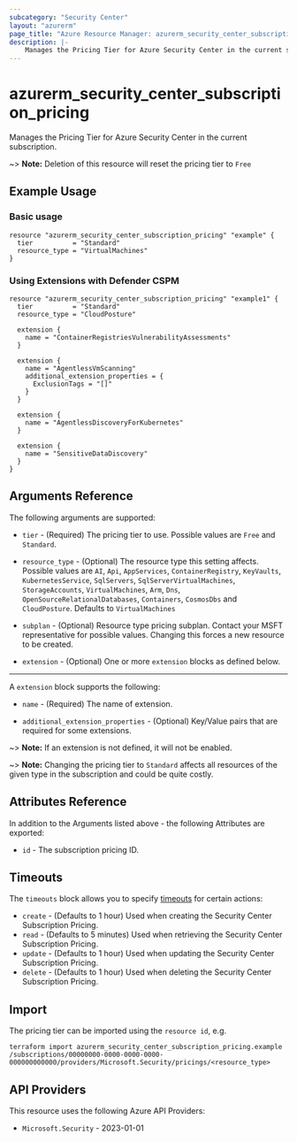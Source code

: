 ```yaml
---
subcategory: "Security Center"
layout: "azurerm"
page_title: "Azure Resource Manager: azurerm_security_center_subscription_pricing"
description: |-
    Manages the Pricing Tier for Azure Security Center in the current subscription.
---
```


# azurerm_security_center_subscription_pricing

Manages the Pricing Tier for Azure Security Center in the current subscription.

~> **Note:** Deletion of this resource will reset the pricing tier to `Free`

## Example Usage

### Basic usage

```hcl
resource "azurerm_security_center_subscription_pricing" "example" {
  tier          = "Standard"
  resource_type = "VirtualMachines"
}
```

### Using Extensions with Defender CSPM

```hcl
resource "azurerm_security_center_subscription_pricing" "example1" {
  tier          = "Standard"
  resource_type = "CloudPosture"

  extension {
    name = "ContainerRegistriesVulnerabilityAssessments"
  }

  extension {
    name = "AgentlessVmScanning"
    additional_extension_properties = {
      ExclusionTags = "[]"
    }
  }

  extension {
    name = "AgentlessDiscoveryForKubernetes"
  }

  extension {
    name = "SensitiveDataDiscovery"
  }
}
```

## Arguments Reference

The following arguments are supported:

* `tier` - (Required) The pricing tier to use. Possible values are `Free` and `Standard`.

* `resource_type` - (Optional) The resource type this setting affects. Possible values are `AI`, `Api`, `AppServices`, `ContainerRegistry`, `KeyVaults`, `KubernetesService`, `SqlServers`, `SqlServerVirtualMachines`, `StorageAccounts`, `VirtualMachines`, `Arm`, `Dns`, `OpenSourceRelationalDatabases`, `Containers`, `CosmosDbs` and `CloudPosture`. Defaults to `VirtualMachines`

* `subplan` - (Optional) Resource type pricing subplan. Contact your MSFT representative for possible values. Changing this forces a new resource to be created.

* `extension` - (Optional) One or more `extension` blocks as defined below.

---

A `extension` block supports the following:

* `name` - (Required) The name of extension.

* `additional_extension_properties` - (Optional) Key/Value pairs that are required for some extensions.

~> **Note:** If an extension is not defined, it will not be enabled.

~> **Note:** Changing the pricing tier to `Standard` affects all resources of the given type in the subscription and could be quite costly.

## Attributes Reference

In addition to the Arguments listed above - the following Attributes are exported:

* `id` - The subscription pricing ID.

## Timeouts

The `timeouts` block allows you to specify [timeouts](https://developer.hashicorp.com/terraform/language/resources/configure#define-operation-timeouts) for certain actions:

* `create` - (Defaults to 1 hour) Used when creating the Security Center Subscription Pricing.
* `read` - (Defaults to 5 minutes) Used when retrieving the Security Center Subscription Pricing.
* `update` - (Defaults to 1 hour) Used when updating the Security Center Subscription Pricing.
* `delete` - (Defaults to 1 hour) Used when deleting the Security Center Subscription Pricing.

## Import

The pricing tier can be imported using the `resource id`, e.g.

```shell
terraform import azurerm_security_center_subscription_pricing.example /subscriptions/00000000-0000-0000-0000-000000000000/providers/Microsoft.Security/pricings/<resource_type>
```

## API Providers
<!-- This section is generated, changes will be overwritten -->
This resource uses the following Azure API Providers:

* `Microsoft.Security` - 2023-01-01
